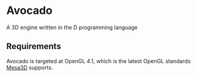 # Avocado
A 3D engine written in the D programming language

## Requirements
Avocado is targeted at OpenGL 4.1, which is the latest OpenGL standards [Mesa3D](http://www.mesa3d.org/) supports.
